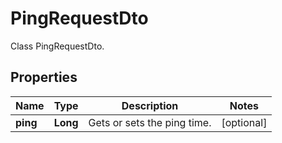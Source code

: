 

# PingRequestDto

Class PingRequestDto.

## Properties

| Name | Type | Description | Notes |
|------------ | ------------- | ------------- | -------------|
|**ping** | **Long** | Gets or sets the ping time. |  [optional] |



